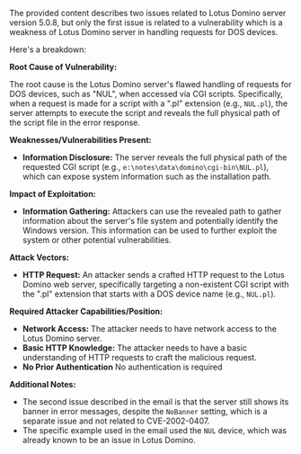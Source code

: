 The provided content describes two issues related to Lotus Domino server version 5.0.8, but only the first issue is related to a vulnerability which is a weakness of Lotus Domino server in handling requests for DOS devices.

Here's a breakdown:

**Root Cause of Vulnerability:**

The root cause is the Lotus Domino server's flawed handling of requests for DOS devices, such as "NUL", when accessed via CGI scripts. Specifically, when a request is made for a script with a ".pl" extension (e.g., `NUL.pl`), the server attempts to execute the script and reveals the full physical path of the script file in the error response.

**Weaknesses/Vulnerabilities Present:**

*   **Information Disclosure:** The server reveals the full physical path of the requested CGI script (e.g., `e:\notes\data\domino\cgi-bin\NUL.pl`), which can expose system information such as the installation path.

**Impact of Exploitation:**

*   **Information Gathering:** Attackers can use the revealed path to gather information about the server's file system and potentially identify the Windows version. This information can be used to further exploit the system or other potential vulnerabilities.

**Attack Vectors:**

*   **HTTP Request:** An attacker sends a crafted HTTP request to the Lotus Domino web server, specifically targeting a non-existent CGI script with the ".pl" extension that starts with a DOS device name (e.g., `NUL.pl`).

**Required Attacker Capabilities/Position:**

*   **Network Access:** The attacker needs to have network access to the Lotus Domino server.
*   **Basic HTTP Knowledge:** The attacker needs to have a basic understanding of HTTP requests to craft the malicious request.
*   **No Prior Authentication** No authentication is required

**Additional Notes:**

*   The second issue described in the email is that the server still shows its banner in error messages, despite the `NoBanner` setting, which is a separate issue and not related to CVE-2002-0407.
*   The specific example used in the email used the `NUL` device, which was already known to be an issue in Lotus Domino.